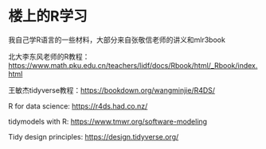 # 楼上的R学习
我自己学R语言的一些材料，大部分来自张敬信老师的讲义和mlr3book

北大李东风老师的R教程：https://www.math.pku.edu.cn/teachers/lidf/docs/Rbook/html/_Rbook/index.html

王敏杰tidyverse教程：https://bookdown.org/wangminjie/R4DS/

R for data science: https://r4ds.had.co.nz/

tidymodels with R: https://www.tmwr.org/software-modeling

Tidy design principles: https://design.tidyverse.org/
